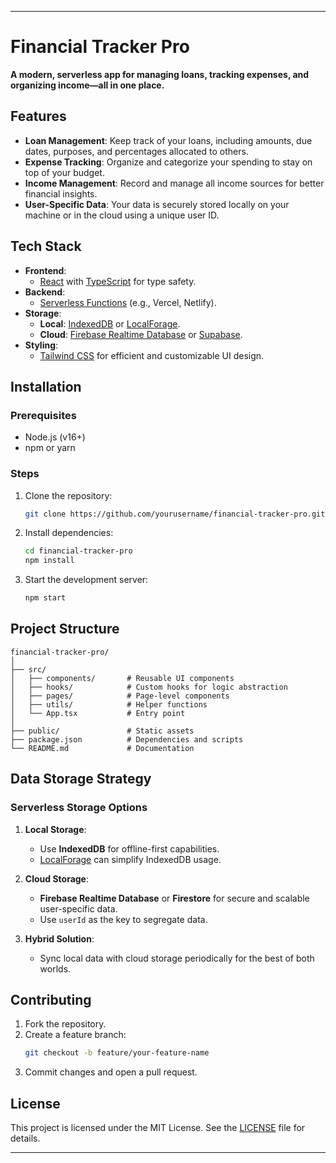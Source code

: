 

---

# Financial Tracker Pro

**A modern, serverless app for managing loans, tracking expenses, and organizing income—all in one place.**

## Features
- **Loan Management**: Keep track of your loans, including amounts, due dates, purposes, and percentages allocated to others.
- **Expense Tracking**: Organize and categorize your spending to stay on top of your budget.
- **Income Management**: Record and manage all income sources for better financial insights.
- **User-Specific Data**: Your data is securely stored locally on your machine or in the cloud using a unique user ID.

## Tech Stack
- **Frontend**: 
  - [React](https://reactjs.org/) with [TypeScript](https://www.typescriptlang.org/) for type safety.
- **Backend**: 
  - [Serverless Functions](https://vercel.com/docs/concepts/functions/serverless-functions) (e.g., Vercel, Netlify).
- **Storage**:
  - **Local**: [IndexedDB](https://developer.mozilla.org/en-US/docs/Web/API/IndexedDB_API) or [LocalForage](https://localforage.github.io/localForage/).
  - **Cloud**: [Firebase Realtime Database](https://firebase.google.com/products/realtime-database) or [Supabase](https://supabase.com/).
- **Styling**:
  - [Tailwind CSS](https://tailwindcss.com/) for efficient and customizable UI design.

## Installation
### Prerequisites
- Node.js (v16+)
- npm or yarn

### Steps
1. Clone the repository:
   ```bash
   git clone https://github.com/yourusername/financial-tracker-pro.git
   ```
2. Install dependencies:
   ```bash
   cd financial-tracker-pro
   npm install
   ```
3. Start the development server:
   ```bash
   npm start
   ```

## Project Structure
```
financial-tracker-pro/
│
├── src/
│   ├── components/       # Reusable UI components
│   ├── hooks/            # Custom hooks for logic abstraction
│   ├── pages/            # Page-level components
│   ├── utils/            # Helper functions
│   └── App.tsx           # Entry point
│
├── public/               # Static assets
├── package.json          # Dependencies and scripts
└── README.md             # Documentation
```

## Data Storage Strategy
### Serverless Storage Options
1. **Local Storage**: 
   - Use **IndexedDB** for offline-first capabilities.
   - [LocalForage](https://localforage.github.io/localForage/) can simplify IndexedDB usage.

2. **Cloud Storage**: 
   - **Firebase Realtime Database** or **Firestore** for secure and scalable user-specific data.
   - Use `userId` as the key to segregate data.

3. **Hybrid Solution**:
   - Sync local data with cloud storage periodically for the best of both worlds.

## Contributing
1. Fork the repository.
2. Create a feature branch:
   ```bash
   git checkout -b feature/your-feature-name
   ```
3. Commit changes and open a pull request.

## License
This project is licensed under the MIT License. See the [LICENSE](LICENSE) file for details.

---

